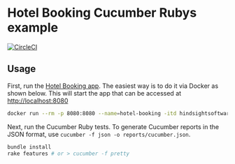 # Hotel Booking Cucumber Rubys example

[![CircleCI](https://circleci.com/gh/hindsightsoftware/hotel-booking-cucumber-ruby-example.svg?style=svg)](https://circleci.com/gh/hindsightsoftware/hotel-booking-cucumber-ruby-example)

## Usage

First, run the [Hotel Booking app](https://github.com/hindsightsoftware/hotel-booking). The easiest way is to do it via Docker as shown below. This will start the app that can be accessed at <http://localhost:8080>

```bash
docker run --rm -p 8080:8080 --name=hotel-booking -itd hindsightsoftware/hotel-booking:latest
```

Next, run the Cucumber Ruby tests. To generate Cucumber reports in the JSON format, use `cucumber -f json -o reports/cucumber.json`.

```bash
bundle install
rake features # or > cucumber -f pretty
```
